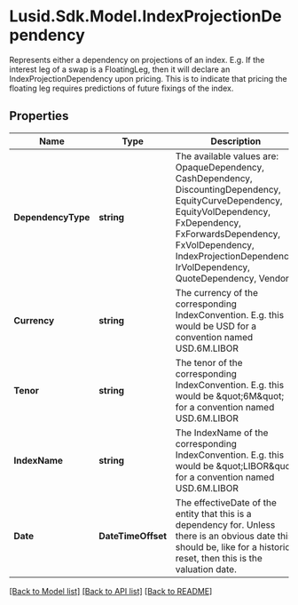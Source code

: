 # Lusid.Sdk.Model.IndexProjectionDependency
Represents either a dependency on projections of an index.  E.g. If the interest leg of a swap is a FloatingLeg, then it will declare an IndexProjectionDependency upon pricing.  This is to indicate that pricing the floating leg requires predictions of future fixings of the index.

## Properties

Name | Type | Description | Notes
------------ | ------------- | ------------- | -------------
**DependencyType** | **string** | The available values are: OpaqueDependency, CashDependency, DiscountingDependency, EquityCurveDependency, EquityVolDependency, FxDependency, FxForwardsDependency, FxVolDependency, IndexProjectionDependency, IrVolDependency, QuoteDependency, Vendor | 
**Currency** | **string** | The currency of the corresponding IndexConvention. E.g. this would be USD for a convention named USD.6M.LIBOR | 
**Tenor** | **string** | The tenor of the corresponding IndexConvention. E.g. this would be \&quot;6M\&quot; for a convention named USD.6M.LIBOR | 
**IndexName** | **string** | The IndexName of the corresponding IndexConvention. E.g. this would be \&quot;LIBOR\&quot; for a convention named USD.6M.LIBOR | 
**Date** | **DateTimeOffset** | The effectiveDate of the entity that this is a dependency for.  Unless there is an obvious date this should be, like for a historic reset, then this is the valuation date. | 

[[Back to Model list]](../README.md#documentation-for-models) [[Back to API list]](../README.md#documentation-for-api-endpoints) [[Back to README]](../README.md)

